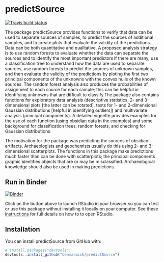 
<!-- README.md is generated from README.Rmd. Please edit that file -->

# predictSource

<!-- badges: start -->

[![Travis build
status](https://travis-ci.org/benmarwick/predictSource.svg?branch=master)](https://travis-ci.org/benmarwick/predictSource)
<!-- badges: end -->

The package predictSource provides functions to verify that data can be
used to separate sources of samples, to predict the sources of
additional samples, and to create plots that evaluate the validity of
the predictions. Data can be both quantitative and qualitative. A
proposed analysis strategy is to use random forests to evaluate whether
the data can separate the sources and to identify the most important
predictors if there are many, use a classification tree to understand
how the data are used to separate sources, use random forests to predict
the sources of unknown samples, and then evaluate the validity of the
predictions by ploting the first two principal components of the
unknowns with the convex hulls of the known sources. The random forest
analysis also produces the probabilities of assignment to each source
for each sample; this can be helpful in identifying unknowns that are
difficult to classify.The package also contains functions for
exploratory data analysis (descriptive statistics, 2- and 3-dimensional
plots \[the latter can be rotated\], tests for 1- and 2-dimensional
Gaussian distributions \[helpful in identifying outliers\]) and
multivariate analysis (principal components). A detailed vignette
provides examples for the use of each function (using obsidian data in
the examples) and some background for classification trees, random
forests, and checking for Gaussian distributions.

The motivation for the package was predicting the sources of obsidian
artifacts. Archaeologists and geochemists usually do this using 2- and
3-dimensional scatterplots. The functions in this package make
predictions much faster than can be done with scatterplots; the
principal components graphic identifies objects that are or may be
misclassified. Archaeological knowledge should also be used in making
predictions.

## Run in Binder

[![Binder](http://mybinder.org/badge.svg)](http://mybinder.org/v2/gh/benmarwick/predictSource/master)

Click on the button above to launch RStudio in your browser so you can
test or use this package without installing it locally on your computer.
See these
[instructions](https://github.com/rocker-org/binder#opening-rstudio-once-binder-launches)
for full details on how to to open RStudio.

## Installation

You can install predictSource from GitHub with:

``` r
# install.packages("devtools")
devtools::install_github("benmarwick/predictSource")
```
